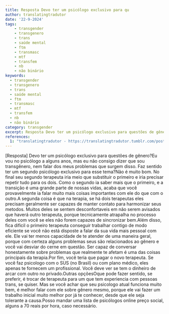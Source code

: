 ```yaml
---
title: Resposta Devo ter um psicólogo exclusivo para qu
author: translatingtradutor
date: '22-9-2024'
tags:
    - transgender
    - transgenero
    - trans
    - saúde mental
    - ftm
    - transmasc
    - mtf
    - transfem
    - nb
    - não binário
keywords:
  - transgender
  - transgenero
  - trans
  - saúde mental
  - ftm
  - transmasc
  - mtf
  - transfem
  - nb
  - não binário
category: transgender
excerpt: Resposta Devo ter um psicólogo exclusivo para questões de gênero?Eu vou no psicólogo a alguns anos, mas eu não consigo dizer que sou transgênero, ne...
references:
  1: "translatingtradutor - https://translatingtradutor.tumblr.com/post/762329325886406656/resposta-devo-ter-um-psic%C3%B3logo-exclusivo-para"
---
```


[Resposta] Devo ter um psicólogo exclusivo para questões de gênero?Eu vou no psicólogo a alguns anos, mas eu não consigo dizer que sou transgênero, nem falar dos meus problemas que surgem disso. Faz sentido ter um segundo psicólogo exclusivo para esse tema?Não é muito bom. No final seu segundo terapeuta iria meio que substituir o primeiro e iria precisar repetir tudo para os dois. Como o segundo ia saber mais que o primeiro, e a transição é uma grande parte de nossas vidas, acaba que você provavelmente ia falar muito mais coisas importantes com ele do que com o outro.A segunda coisa é que na terapia, se há dois terapeutas eles precisam geralmente ser capazes de manter contato para harmonizar seus metodos. Muitos deles se sentem desconfortaveis em não serem avisados que haverá outro terapeuta, porque tecnicamente atrapalha no processo deles com você se eles não forem capazes de sincronizar bem.Além disso, fica dificil o primeiro terapeuta conseguir trabalhar contigo de modo eficiente se você não está disposte a falar da sua vida mais pessoal com ele. Ele vai ter menos capacidade de te atender de uma maneira geral, porque com certeza alguns problemas seus são relacionados ao gênero e você vai desviar do cerne em questão. Ser capaz de conversar honestamente sobre problemas que realmente te afetam é uma das coisas principais da terapia.Por fim, você teria que pagar o novo terapeuta. Se você faz psicologo com o SUS (no Brasil) ou com plano médico, eles apenas te fornecem um profissional. Você deve ver se tem o dinheiro de arcar com outro no privado.Outras opçõesOque pode fazer sentido, se preferir, é trocar de terapeuta para um que tem experiencia com pessoas trans, se quiser. Mas se você achar que seu psicologo atual funciona muito bem, é melhor falar com ele sobre gênero mesmo, porque ele vai fazer um trabalho inicial muito melhor por já te conhecer, desde que ele seja tolerante a causa.Posso mandar uma lista de psicólogos online preço social, alguns a 70 reais por hora, caso necessário.